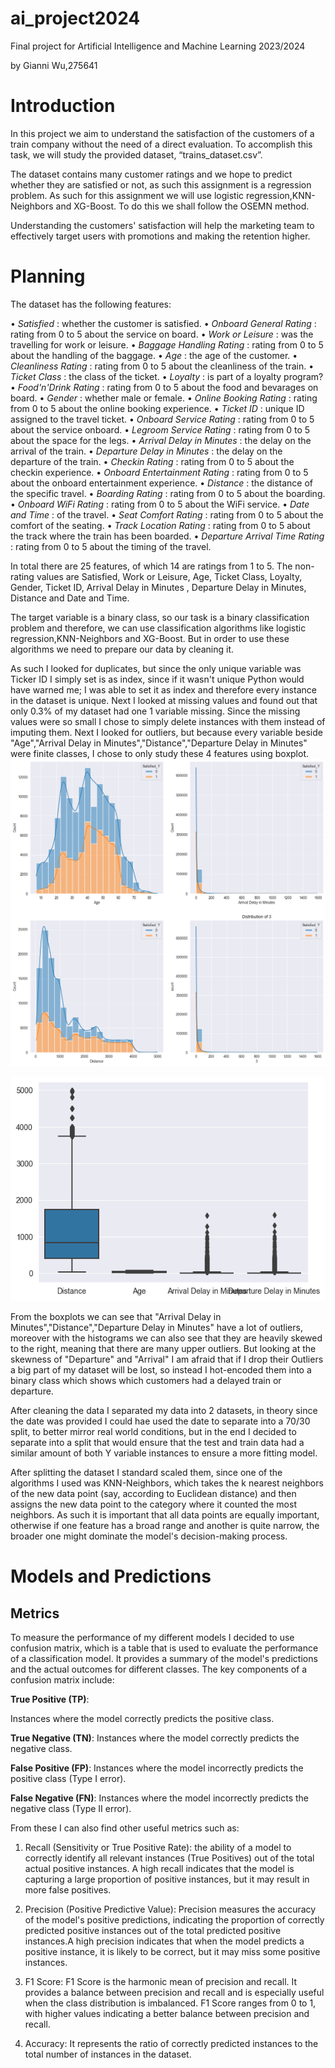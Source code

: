 # ai_project2024
Final project for Artificial Intelligence and Machine Learning 2023/2024

by Gianni Wu,275641

# Introduction


In this project we aim to understand the satisfaction of the customers of a train company without the need of a direct evaluation. To accomplish this task, we will study the provided dataset, “trains_dataset.csv”.

The dataset contains many customer ratings and we hope to predict whether they are satisfied or not, as such this assignment is a regression problem. As such for this assignment we will use logistic regression,KNN-Neighbors and XG-Boost. To do this we shall follow the OSEMN method.

Understanding the customers' satisfaction will help the marketing team to effectively target users with promotions and making the retention higher.

# Planning

The dataset has the following features:

• *Satisfied* : whether the customer is satisfied.
• *Onboard General Rating* : rating from 0 to 5 about the service on board.
• *Work or Leisure* : was the travelling for work or leisure.
• *Baggage Handling Rating* : rating from 0 to 5 about the handling of the baggage.
• *Age* : the age of the customer.
• *Cleanliness Rating* : rating from 0 to 5 about the cleanliness of the train.
• *Ticket Class* : the class of the ticket.
• *Loyalty* : is part of a loyalty program?
• *Food'n'Drink Rating* : rating from 0 to 5 about the food and bevarages on board.
• *Gender* : whether male or female.
• *Online Booking Rating* : rating from 0 to 5 about the online booking experience.
• *Ticket ID* : unique ID assigned to the travel ticket.
• *Onboard Service Rating* : rating from 0 to 5 about the service onboard.
• *Legroom Service Rating* : rating from 0 to 5 about the space for the legs.
• *Arrival Delay in Minutes* : the delay on the arrival of the train.
• *Departure Delay in Minutes* : the delay on the departure of the train.
• *Checkin Rating* : rating from 0 to 5 about the checkin experience.
• *Onboard Entertainment Rating* : rating from 0 to 5 about the onboard entertainment
experience.
• *Distance* : the distance of the specific travel.
• *Boarding Rating* : rating from 0 to 5 about the boarding.
• *Onboard WiFi Rating* : rating from 0 to 5 about the WiFi service.
• *Date and Time* : of the travel.
• *Seat Comfort Rating* : rating from 0 to 5 about the comfort of the seating.
• *Track Location Rating* : rating from 0 to 5 about the track where the train has been boarded.
• *Departure Arrival Time Rating* : rating from 0 to 5 about the timing of the travel.

In total there are 25 features, of which 14 are ratings from 1 to 5. The non-rating values are Satisfied, Work or Leisure, Age, Ticket Class, Loyalty, Gender, Ticket ID, Arrival Delay in Minutes , Departure Delay in Minutes, Distance and Date and Time.

The target variable is a binary class, so our task is a binary classification problem and therefore, we can use classification algorithms like logistic regression,KNN-Neighbors and XG-Boost. But in order to use these algorithms we need to prepare our data by cleaning it.

As such I looked for duplicates, but since the only unique variable was Ticker ID I simply set is as index, since if it wasn't unique Python would have warned me; I was able to set it as index and therefore every instance in the dataset is unique. Next I looked at missing values and found out that only 0.3% of my dataset had one 1 variable missing. Since the missing values were so small I chose to simply delete instances with them instead of imputing them. Next I looked for outliers, but because every variable beside "Age","Arrival Delay in Minutes","Distance","Departure Delay in Minutes" were finite classes, I chose to only study these 4 features using boxplot.
![histplot](https://github.com/uhuybubb/ai_project2024/blob/main/hist.png?raw=true)

![boxplot](https://github.com/uhuybubb/ai_project2024/blob/main/output.png?raw=true)

From the boxplots we can see that "Arrival Delay in Minutes","Distance","Departure Delay in Minutes" have a lot of outliers, moreover with the histograms we can also see that they are heavily skewed to the right, meaning that there are many upper outliers. But looking at the skewness of "Departure" and "Arrival" I am afraid that if I drop their Outliers a big part of my dataset will be lost, so instead I hot-encoded them into a binary class which shows which customers had a delayed train or departure.

After cleaning the data I separated my data into 2 datasets, in theory since the date was provided I could hae used the date to separate into a 70/30 split, to better mirror real world conditions, but in the end I decided to separate into a split that would ensure that the test and train data had a similar amount of both Y variable instances to ensure a more fitting model.

After splitting the dataset I standard scaled them, since one of the algorithms I used was KNN-Neighbors, which takes the k nearest neighbors of the new data point (say, according to Euclidean distance) and then assigns the new data point to the category where it counted the most neighbors. As such it is important that all data points are equally important, otherwise if one feature has a broad range and another is quite narrow, the broader one might dominate the model's decision-making process.

# Models and Predictions
## Metrics
To measure the performance of my different models I decided to use confusion matrix, which is a table that is used to evaluate the performance of a classification model. It provides a summary of the model's predictions and the actual outcomes for different classes. The key components of a confusion matrix include:

**True Positive (TP)**:

Instances where the model correctly predicts the positive class.

**True Negative (TN)**: Instances where the model correctly predicts the negative class.

**False Positive (FP)**: Instances where the model incorrectly predicts the positive class (Type I error).

**False Negative (FN)**: Instances where the model incorrectly predicts the negative class (Type II error).

From these I can also find other useful metrics such as:
1. Recall (Sensitivity or True Positive Rate): the ability of a model to correctly identify all relevant instances (True Positives) out of the total actual positive instances. A high recall indicates that the model is capturing a large proportion of positive instances, but it may result in more false positives.

2. Precision (Positive Predictive Value): Precision measures the accuracy of the model's positive predictions, indicating the proportion of correctly predicted positive instances out of the total predicted positive instances.A high precision indicates that when the model predicts a positive instance, it is likely to be correct, but it may miss some positive instances.
 
3. F1 Score: F1 Score is the harmonic mean of precision and recall. It provides a balance between precision and recall and is especially useful when the class distribution is imbalanced. F1 Score ranges from 0 to 1, with higher values indicating a better balance between precision and recall.
4. Accuracy: It represents the ratio of correctly predicted instances to the total number of instances in the dataset. 





